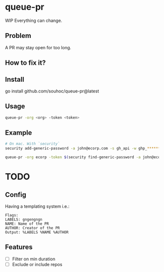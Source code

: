 # queue-pr
WIP
Everything can change.

## Problem
A PR may stay open for too long.

## How to fix it?

## Install
go install github.com/souhoc/queue-pr@latest

## Usage
```sh
queue-pr -org <org> -token <token> 
```

## Example
```sh
# On mac. With `security`
security add-generic-password -a john@ecorp.com -s gh_api -w ghp_************************************

queue-pr -org ecorp -token $(security find-generic-password -a john@ecorp.com -s gh_api -w)
```
 

# TODO
## Config 
Having a templating system
i.e.:
```
Flags:
LABELS: gngengngn
NAME: Name of the PR
AUTHOR: Creator of the PR
Output: %LABELS %NAME %AUTHOR
```

## Features
- [ ] Filter on min duration
- [ ] Exclude or include repos
